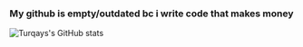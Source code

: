 ### My github is empty/outdated bc i write code that makes money

![Turqays's GitHub stats](https://github-readme-stats.vercel.app/api?username=TurqayUmudzade&show_icons=true&theme=radical)


